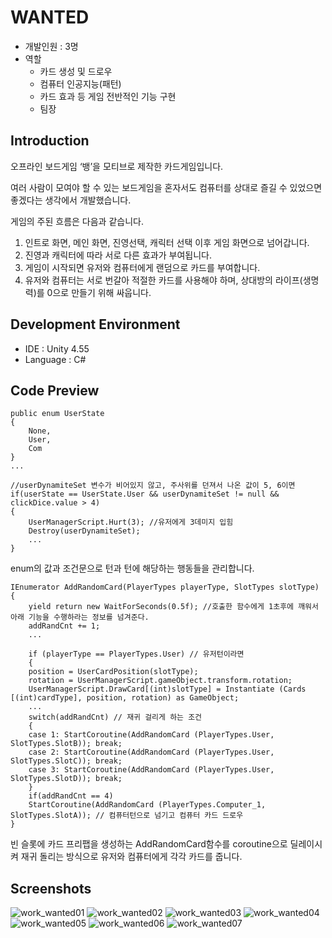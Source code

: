 # WANTED
- 개발인원 : 3명
- 역할
  - 카드 생성 및 드로우
  - 컴퓨터 인공지능(패턴)
  - 카드 효과 등 게임 전반적인 기능 구현
  - 팀장
## Introduction
오프라인 보드게임 ‘뱅’을 모티브로 제작한 카드게임입니다. 

여러 사람이 모여야 할 수 있는 보드게임을 혼자서도 컴퓨터를 상대로 즐길 수 있었으면 좋겠다는 생각에서 개발했습니다. 

게임의 주된 흐름은 다음과 같습니다.

1. 인트로 화면, 메인 화면, 진영선택, 캐릭터 선택 이후 게임 화면으로 넘어갑니다.
2. 진영과 캐릭터에 따라 서로 다른 효과가 부여됩니다.
3. 게임이 시작되면 유저와 컴퓨터에게 랜덤으로 카드를 부여합니다.
4. 유저와 컴퓨터는 서로 번갈아 적절한 카드를 사용해야 하며, 상대방의 라이프(생명력)를 0으로 만들기 위해 싸웁니다.

## Development Environment
- IDE : Unity 4.55
- Language : C#

## Code Preview
<pre><code>public enum UserState
{
	None,
	User,
	Com
}
...

//userDynamiteSet 변수가 비어있지 않고, 주사위를 던져서 나온 값이 5, 6이면
if(userState == UserState.User && userDynamiteSet != null && clickDice.value > 4) 
{
	UserManagerScript.Hurt(3); //유저에게 3데미지 입힘
	Destroy(userDynamiteSet);
	...
}
</code></pre>
enum의 값과 조건문으로 턴과 턴에 해당하는 행동들을 관리합니다.


<pre><code>IEnumerator AddRandomCard(PlayerTypes playerType, SlotTypes slotType)
{
	yield return new WaitForSeconds(0.5f); //호출한 함수에게 1초후에 깨워서 아래 기능을 수행하라는 정보를 넘겨준다.
	addRandCnt += 1;
	...
	
	if (playerType == PlayerTypes.User) // 유저턴이라면
	{
	position = UserCardPosition(slotType);
	rotation = UserManagerScript.gameObject.transform.rotation;
	UserManagerScript.DrawCard[(int)slotType] = Instantiate (Cards [(int)cardType], position, rotation) as GameObject;
	...
	switch(addRandCnt) // 재귀 걸리게 하는 조건
	{
	case 1: StartCoroutine(AddRandomCard (PlayerTypes.User, SlotTypes.SlotB)); break;
	case 2: StartCoroutine(AddRandomCard (PlayerTypes.User, SlotTypes.SlotC)); break;
	case 3: StartCoroutine(AddRandomCard (PlayerTypes.User, SlotTypes.SlotD)); break;
	}
	if(addRandCnt == 4)
	StartCoroutine(AddRandomCard (PlayerTypes.Computer_1, SlotTypes.SlotA)); // 컴퓨터턴으로 넘기고 컴퓨터 카드 드로우
} 
</code></pre>
빈 슬롯에 카드 프리팹을 생성하는 AddRandomCard함수를 coroutine으로 딜레이시켜 재귀 돌리는 방식으로 유저와 컴퓨터에게 각각 카드를 줍니다. 

## Screenshots
![work_wanted01](https://user-images.githubusercontent.com/45503931/56092752-d92dc080-5efa-11e9-82bb-308334246d0c.png)
![work_wanted02](https://user-images.githubusercontent.com/45503931/56092753-d92dc080-5efa-11e9-8d49-a7172a94f854.png)
![work_wanted03](https://user-images.githubusercontent.com/45503931/56092754-d9c65700-5efa-11e9-81f5-2f173b36807d.png)
![work_wanted04](https://user-images.githubusercontent.com/45503931/56092755-d9c65700-5efa-11e9-94e9-8d933874127c.png)
![work_wanted05](https://user-images.githubusercontent.com/45503931/56092756-d9c65700-5efa-11e9-8a91-6428820fff22.png)
![work_wanted06](https://user-images.githubusercontent.com/45503931/56092757-d9c65700-5efa-11e9-8044-c4a0f612dfb3.png)
![work_wanted07](https://user-images.githubusercontent.com/45503931/56092758-da5eed80-5efa-11e9-99f5-a7dbd82ccaf6.png)
